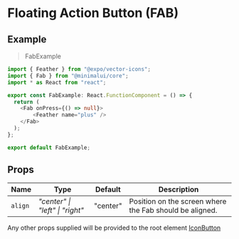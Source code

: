 # Floating Action Button (FAB)

## Example

> FabExample

```typescript 
import { Feather } from "@expo/vector-icons";
import { Fab } from "@minimalui/core";
import * as React from "react";

export const FabExample: React.FunctionComponent = () => {
  return (
    <Fab onPress={() => null}>
        <Feather name="plus" />
    </Fab>
  );
};

export default FabExample;
```

## Props

| Name               | Type           | Default  | Description |
| ------------------ | -------------- | -------- | ----------- |
| `align`            | *"center" \| "left" \| "right"*       | "center"       | Position on the screen where the Fab should be aligned. |

Any other props supplied will be provided to the root element [IconButton](/Page?file=components/icon_button)

